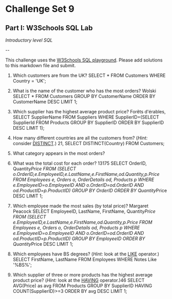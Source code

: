 # Challenge Set 9
## Part I: W3Schools SQL Lab 

*Introductory level SQL*

--

This challenge uses the [W3Schools SQL playground](http://www.w3schools.com/sql/trysql.asp?filename=trysql_select_all). Please add solutions to this markdown file and submit.

1. Which customers are from the UK? SELECT * FROM Customers WHERE Country = 'UK';

2. What is the name of the customer who has the most orders? Wolski  SELECT * FROM Customers GROUP BY CustomerName ORDER BY CustomerName DESC LIMIT 1;

3. Which supplier has the highest average product price? Forêts d'érables,  SELECT SupplierName FROM Suppliers WHERE SupplierID=(SELECT SupplierId FROM Products GROUP BY SupplierID ORDER BY SupplierID DESC LIMIT 1);        

4. How many different countries are all the customers from? (*Hint:* consider [DISTINCT](http://www.w3schools.com/sql/sql_distinct.asp).)
 21, SELECT DISTINCT(Country) FROM Customers; 


5. What category appears in the most orders? 

6. What was the total cost for each order? 13175
SELECT OrderID, Quantity*Price FROM (SELECT o.OrderID,e.EmployeeID,e.LastName,e.FirstName,od.Quantity,p.Price FROM Employees e, Orders o, OrderDetails od, Products p WHERE e.EmployeeID=o.EmployeeID AND o.OrderID=od.OrderID AND od.ProductID=p.ProductID) GROUP BY OrderID ORDER BY Quantity*Price DESC LIMIT 1; 

7. Which employee made the most sales (by total price)? Margaret Peacock
SELECT EmployeeID, LastName, FirstName, Quantity*Price FROM (SELECT e.EmployeeID,e.LastName,e.FirstName,od.Quantity,p.Price FROM Employees e, Orders o, OrderDetails od, Products p WHERE e.EmployeeID=o.EmployeeID AND o.OrderID=od.OrderID AND od.ProductID=p.ProductID) GROUP BY EmployeeID ORDER BY Quantity*Price DESC LIMIT 1; 

8. Which employees have BS degrees? (*Hint:* look at the [LIKE](http://www.w3schools.com/sql/sql_like.asp) operator.)
SELECT FirstName, LastName FROM Employees WHERE Notes Like '%BS%';

9. Which supplier of three or more products has the highest average product price? (*Hint:* look at the [HAVING](http://www.w3schools.com/sql/sql_having.asp) operator.)46
SELECT AVG(Price) as avg FROM Products GROUP BY SupplierID HAVING COUNT(SupplierID)>=3 ORDER BY avg DESC LIMIT 1;


